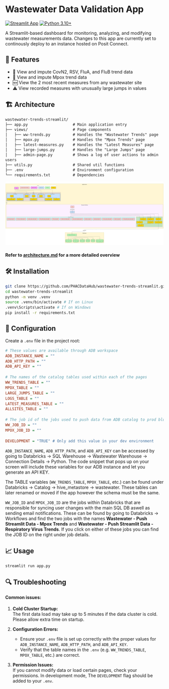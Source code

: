 # Wastewater Data Validation App 

[![Streamlit App](https://static.streamlit.io/badges/streamlit_badge_black_white.svg)](https://posit-connect-dv.phac-aspc.gc.ca/wastewater-KeyMetrics/) [![Python 3.10+](https://img.shields.io/badge/python-3.10+-blue.svg)](https://www.python.org/downloads/)

A Streamlit-based dashboard for monitoring, analyzing, and modifying wastewater measurements data. Changes to this app are currently set to continously deploy to an instance hosted on Posit Connect.


## 🚀 Features

- 🚰 View and impute CovN2, RSV, FluA, and FluB trend data
- 🦠 View and impute Mpox trend data
- 🆕 View the 2 most recent measures from any wastewater site
- ⚠️ View recorded measures with unusually large jumps in values 

## 🏗️ Architecture

```
wastewater-trends-streamlit/
├── app.py                    # Main application entry
├── views/                    # Page components
│   ├── ww-trends.py          # Handles the "Wastewater Trends" page
│   ├── mpox.py               # Handles the "Mpox Trends" page
│   ├── latest-measures.py    # Handles the "Latest Measures" page
│   ├── large-jumps.py        # Handles the "Large Jumps" page
│   ├── admin-page.py         # Shows a log of user actions to admin users
├── utils.py                  # Shared util functions
├── .env                      # Environment configuration
└── requirements.txt          # Dependencies
```

![App Architecture Diagram](diagram.png)

#### Refer to [architecture.md](architecture.md) for a more detailed overview


## 🛠️ Installation

```bash
git clone https://github.com/PHACDataHub/wastewater-trends-streamlit.git
cd wastewater-trends-streamlit
python -m venv .venv
source .venv/bin/activate # If on Linux
.venv\Scripts\activate # If on Windows
pip install -r requirements.txt
```
## 🔧 Configuration

Create a `.env` file in the project root:


```ini
# These values are available through ADB workspace
ADB_INSTANCE_NAME = ""
ADB_HTTP_PATH = ""
ADB_API_KEY = ""

# The names of the catalog tables used within each of the pages
WW_TRENDS_TABLE = ""
MPOX_TABLE = ""
LARGE_JUMPS_TABLE = ""
LOGS_TABLE = ""
LATEST_MEASURES_TABLE = ""
ALLSITES_TABLE = ""

# The job id of the jobs used to push data from ADB catalog to prod blob
WW_JOB_ID = ""
MPOX_JOB_ID = ""

DEVELOPMENT = "TRUE" # Only add this value in your dev environment
```

`ADB_INSTANCE_NAME`, `ADB_HTTP_PATH`, and `ADB_API_KEY` can be accessed by going to Databricks -> SQL Warehouse -> Wastewater Warehouse -> Connection Details -> Python. The code snippet that pops up on your screen will include these variables for our ADB instance and let you generate an API KEY.

The TABLE variables (`WW_TRENDS_TABLE`, `MPOX_TABLE`, etc.) can be found under Databricks -> Catalog -> hive_metastore -> wastewater. These tables can later renamed or moved if the app however the schema must be the same.


`WW_JOB_ID` and `MPOX_JOB_ID` are the jobs within Databricks that are responsible for syncing user changes with the main SQL DB aswell as sending email notifications. These can be found by going to Databricks -> Workflows and find the two jobs with the names **Wastewater - Push Streamlit Data - Mpox Trends** and **Wastewater - Push Streamlit Data - Respiratory Virus Trends**. If you click on either of these jobs you can find the JOB ID on the right under job details.

## 📈 Usage

`streamlit run app.py`

## 🔍 Troubleshooting

#### Common issues:

1. **Cold Cluster Startup:**  
   The first data load may take up to 5 minutes if the data cluster is cold. Please allow extra time on startup.

2. **Configuration Errors:**  
   - Ensure your `.env` file is set up correctly with the proper values for `ADB_INSTANCE_NAME`, `ADB_HTTP_PATH`, and `ADB_API_KEY`.  
   - Verify that the table names in the `.env` (e.g. `WW_TRENDS_TABLE`, `MPOX_TABLE`, etc.) are correct.

3. **Permission Issues:**  
   If you cannot modify data or load certain pages, check your permissions. In development mode, The `DEVELOPMENT` flag should be added to your `.env`.
